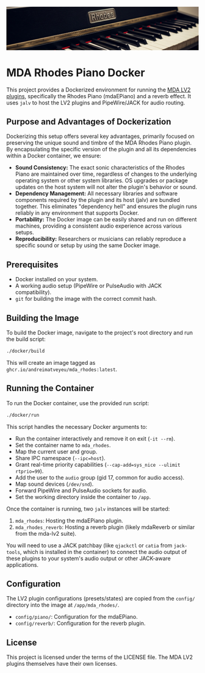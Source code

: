 ![Rhodes Piano](rhodes_piano.jpg)

# MDA Rhodes Piano Docker

This project provides a Dockerized environment for running the [MDA LV2 plugins](https://github.com/moddevices/mda-lv2), specifically the Rhodes Piano (mdaEPiano) and a reverb effect. It uses `jalv` to host the LV2 plugins and PipeWire/JACK for audio routing.

## Purpose and Advantages of Dockerization

Dockerizing this setup offers several key advantages, primarily focused on preserving the unique sound and timbre of the MDA Rhodes Piano plugin. By encapsulating the specific version of the plugin and all its dependencies within a Docker container, we ensure:

- **Sound Consistency:** The exact sonic characteristics of the Rhodes Piano are maintained over time, regardless of changes to the underlying operating system or other system libraries. OS upgrades or package updates on the host system will not alter the plugin's behavior or sound.
- **Dependency Management:** All necessary libraries and software components required by the plugin and its host (jalv) are bundled together. This eliminates "dependency hell" and ensures the plugin runs reliably in any environment that supports Docker.
- **Portability:** The Docker image can be easily shared and run on different machines, providing a consistent audio experience across various setups.
- **Reproducibility:** Researchers or musicians can reliably reproduce a specific sound or setup by using the same Docker image.

## Prerequisites

- Docker installed on your system.
- A working audio setup (PipeWire or PulseAudio with JACK compatibility).
- `git` for building the image with the correct commit hash.

## Building the Image

To build the Docker image, navigate to the project's root directory and run the build script:

```bash
./docker/build
```

This will create an image tagged as `ghcr.io/andreimatveyeu/mda_rhodes:latest`.

## Running the Container

To run the Docker container, use the provided run script:

```bash
./docker/run
```

This script handles the necessary Docker arguments to:
- Run the container interactively and remove it on exit (`-it --rm`).
- Set the container name to `mda_rhodes`.
- Map the current user and group.
- Share IPC namespace (`--ipc=host`).
- Grant real-time priority capabilities (`--cap-add=sys_nice --ulimit rtprio=99`).
- Add the user to the `audio` group (gid 17, common for audio access).
- Map sound devices (`/dev/snd`).
- Forward PipeWire and PulseAudio sockets for audio.
- Set the working directory inside the container to `/app`.

Once the container is running, two `jalv` instances will be started:
1. `mda_rhodes`: Hosting the mdaEPiano plugin.
2. `mda_rhodes_reverb`: Hosting a reverb plugin (likely mdaReverb or similar from the mda-lv2 suite).

You will need to use a JACK patchbay (like `qjackctl` or `catia` from `jack-tools`, which is installed in the container) to connect the audio output of these plugins to your system's audio output or other JACK-aware applications.

## Configuration

The LV2 plugin configurations (presets/states) are copied from the `config/` directory into the image at `/app/mda_rhodes/`.
- `config/piano/`: Configuration for the mdaEPiano.
- `config/reverb/`: Configuration for the reverb plugin.

## License

This project is licensed under the terms of the LICENSE file. The MDA LV2 plugins themselves have their own licenses.
